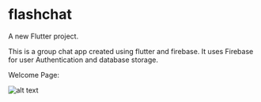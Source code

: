 # flashchat

A new Flutter project.

This is a group chat app created using flutter and firebase.
It uses Firebase for user Authentication and database storage.


Welcome Page:

![alt text](https://github.com/pra23pat/FlashChat/blob/main/start.gif)
